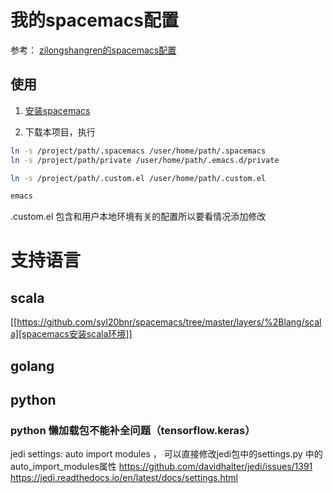 # 我的spacemacs配置 #


参考：
[zilongshangren的spacemacs配置](https://github.com/zilongshanren/spacemacs-private "子龙山人的spacemacs配置")

## 使用 ##

1. [安装spacemacs](https://github.com/syl20bnr/spacemacs "安装spacemacs")

2. 下载本项目，执行

```bash
ln -s /project/path/.spacemacs /user/home/path/.spacemacs
ln -s /project/path/private /user/home/path/.emacs.d/private

ln -s /project/path/.custom.el /user/home/path/.custom.el

emacs

```

.custom.el 包含和用户本地环境有关的配置所以要看情况添加修改

# 支持语言 #
## scala ##

[[https://github.com/syl20bnr/spacemacs/tree/master/layers/%2Blang/scala][spacemacs安装scala环境]]
## golang ##

## python ##

### python 懒加载包不能补全问题（tensorflow.keras）

   jedi settings: auto import modules ， 可以直接修改jedi包中的settings.py 中的auto_import_modules属性
   https://github.com/davidhalter/jedi/issues/1391
   https://jedi.readthedocs.io/en/latest/docs/settings.html
